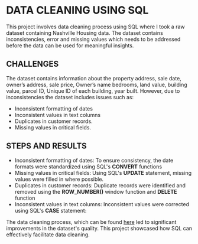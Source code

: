 
# DATA CLEANING USING SQL
This project involves data cleaning process using SQL where I took a raw dataset containing Nashville Housing data. The dataset contains inconsistencies, error and missing values which needs to be addressed before the data can be used for meaningful insights.

## CHALLENGES 
The dataset contains information about the property address, sale date, owner’s address, sale price, Owner’s name bedrooms, land value, building value, parcel ID, Unique ID of each building, year built. However, due to inconsistencies the dataset includes issues such as:
* Inconsistent formatting of dates
* Inconsistent values in text columns
* Duplicates in customer records.
* Missing values in critical fields.

## STEPS AND RESULTS
* Inconsistent formatting of dates: To ensure consistency, the date formats were standardized using SQL's **CONVERT** functions
* Missing values in critical fields: Using SQL's **UPDATE** statement, missing values were filled in where possible.
* Duplicates in customer records: Duplicate records were identified and removed using the **ROW_NUMBER()** window function and **DELETE** function
* Inconsistent values in text columns: Inconsistent values were corrected using SQL's **CASE** statement:

The data cleaning process, which can be found [here](https://github.com/anthonyrere/DataAnalysisPortfolioProjects-SQL/blob/main/PortfolioProjectDataCleaning(NashvilleHousing).sql) led to significant improvements in the dataset's quality. This project showcased how SQL can effectively facilitate data cleaning. 

